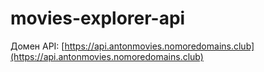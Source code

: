 # movies-explorer-api
Домен API: [https://api.antonmovies.nomoredomains.club](https://api.antonmovies.nomoredomains.club)
